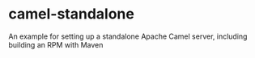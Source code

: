# camel-standalone
An example for setting up a standalone Apache Camel server, including building an RPM with Maven
